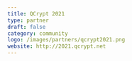 ```yaml
---
title: QCrypt 2021
type: partner
draft: false
category: community
logo: /images/partners/qcrypt2021.png
website: http://2021.qcrypt.net
---
```

